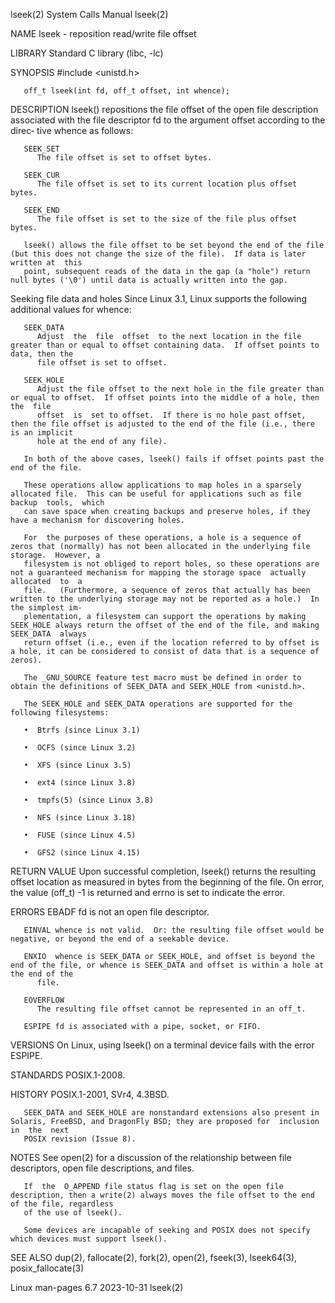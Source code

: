 lseek(2)							      System Calls Manual							      lseek(2)

NAME
       lseek - reposition read/write file offset

LIBRARY
       Standard C library (libc, -lc)

SYNOPSIS
       #include <unistd.h>

       off_t lseek(int fd, off_t offset, int whence);

DESCRIPTION
       lseek()	repositions the file offset of the open file description associated with the file descriptor fd to the argument offset according to the direc‐
       tive whence as follows:

       SEEK_SET
	      The file offset is set to offset bytes.

       SEEK_CUR
	      The file offset is set to its current location plus offset bytes.

       SEEK_END
	      The file offset is set to the size of the file plus offset bytes.

       lseek() allows the file offset to be set beyond the end of the file (but this does not change the size of the file).  If data is later written at  this
       point, subsequent reads of the data in the gap (a "hole") return null bytes ('\0') until data is actually written into the gap.

   Seeking file data and holes
       Since Linux 3.1, Linux supports the following additional values for whence:

       SEEK_DATA
	      Adjust  the  file	 offset	 to the next location in the file greater than or equal to offset containing data.  If offset points to data, then the
	      file offset is set to offset.

       SEEK_HOLE
	      Adjust the file offset to the next hole in the file greater than or equal to offset.  If offset points into the middle of a hole, then the  file
	      offset  is  set to offset.  If there is no hole past offset, then the file offset is adjusted to the end of the file (i.e., there is an implicit
	      hole at the end of any file).

       In both of the above cases, lseek() fails if offset points past the end of the file.

       These operations allow applications to map holes in a sparsely allocated file.  This can be useful for applications such as file	 backup	 tools,	 which
       can save space when creating backups and preserve holes, if they have a mechanism for discovering holes.

       For  the purposes of these operations, a hole is a sequence of zeros that (normally) has not been allocated in the underlying file storage.  However, a
       filesystem is not obliged to report holes, so these operations are not a guaranteed mechanism for mapping the storage space  actually  allocated	 to  a
       file.   (Furthermore, a sequence of zeros that actually has been written to the underlying storage may not be reported as a hole.)  In the simplest im‐
       plementation, a filesystem can support the operations by making SEEK_HOLE always return the offset of the end of the file, and making SEEK_DATA	always
       return offset (i.e., even if the location referred to by offset is a hole, it can be considered to consist of data that is a sequence of zeros).

       The _GNU_SOURCE feature test macro must be defined in order to obtain the definitions of SEEK_DATA and SEEK_HOLE from <unistd.h>.

       The SEEK_HOLE and SEEK_DATA operations are supported for the following filesystems:

       •  Btrfs (since Linux 3.1)

       •  OCFS (since Linux 3.2)

       •  XFS (since Linux 3.5)

       •  ext4 (since Linux 3.8)

       •  tmpfs(5) (since Linux 3.8)

       •  NFS (since Linux 3.18)

       •  FUSE (since Linux 4.5)

       •  GFS2 (since Linux 4.15)

RETURN VALUE
       Upon  successful	 completion,  lseek()  returns the resulting offset location as measured in bytes from the beginning of the file.  On error, the value
       (off_t) -1 is returned and errno is set to indicate the error.

ERRORS
       EBADF  fd is not an open file descriptor.

       EINVAL whence is not valid.  Or: the resulting file offset would be negative, or beyond the end of a seekable device.

       ENXIO  whence is SEEK_DATA or SEEK_HOLE, and offset is beyond the end of the file, or whence is SEEK_DATA and offset is within a hole at the end of the
	      file.

       EOVERFLOW
	      The resulting file offset cannot be represented in an off_t.

       ESPIPE fd is associated with a pipe, socket, or FIFO.

VERSIONS
       On Linux, using lseek() on a terminal device fails with the error ESPIPE.

STANDARDS
       POSIX.1-2008.

HISTORY
       POSIX.1-2001, SVr4, 4.3BSD.

       SEEK_DATA and SEEK_HOLE are nonstandard extensions also present in Solaris, FreeBSD, and DragonFly BSD; they are proposed for  inclusion	 in  the  next
       POSIX revision (Issue 8).

NOTES
       See open(2) for a discussion of the relationship between file descriptors, open file descriptions, and files.

       If  the	O_APPEND file status flag is set on the open file description, then a write(2) always moves the file offset to the end of the file, regardless
       of the use of lseek().

       Some devices are incapable of seeking and POSIX does not specify which devices must support lseek().

SEE ALSO
       dup(2), fallocate(2), fork(2), open(2), fseek(3), lseek64(3), posix_fallocate(3)

Linux man-pages 6.7							  2023-10-31								      lseek(2)
